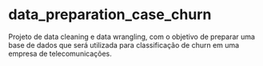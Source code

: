 # data_preparation_case_churn
Projeto de data cleaning e data wrangling, com o objetivo de preparar uma base de dados que será utilizada para classificação de churn em uma empresa de telecomunicações.
